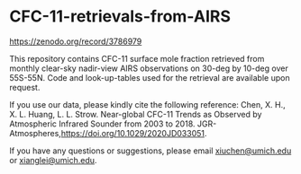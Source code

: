 # CFC-11-retrievals-from-AIRS 

https://zenodo.org/record/3786979

This repository contains CFC-11 surface mole fraction retrieved from monthly clear-sky nadir-view AIRS observations on 30-deg by 10-deg over 55S-55N. Code and look-up-tables used for the retrieval are available upon request.

If you use our data, please kindly cite the following reference: Chen, X. H., X. L. Huang, L. L. Strow. Near-global CFC-11 Trends as Observed by Atmospheric Infrared Sounder from 2003 to 2018. JGR-Atmospheres,https://doi.org/10.1029/2020JD033051.

If you have any questions or suggestions, please email xiuchen@umich.edu or xianglei@umich.edu.
